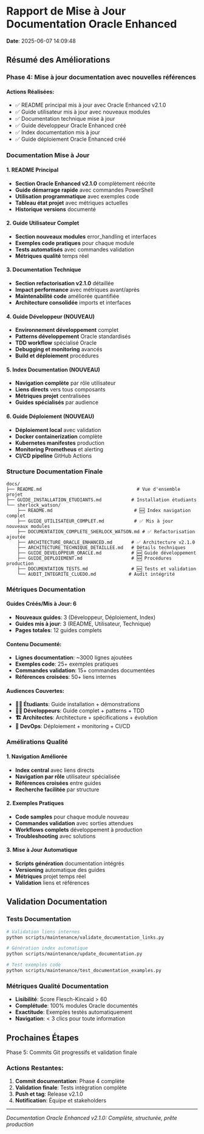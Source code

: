 # Rapport de Mise à Jour Documentation Oracle Enhanced

**Date**: 2025-06-07 14:09:48

## Résumé des Améliorations

### Phase 4: Mise à jour documentation avec nouvelles références

#### Actions Réalisées:
- ✅ README principal mis à jour avec Oracle Enhanced v2.1.0
- ✅ Guide utilisateur mis à jour avec nouveaux modules
- ✅ Documentation technique mise à jour
- ✅ Guide développeur Oracle Enhanced créé
- ✅ Index documentation mis à jour
- ✅ Guide déploiement Oracle Enhanced créé

### Documentation Mise à Jour

#### 1. README Principal
- **Section Oracle Enhanced v2.1.0** complètement réécrite
- **Guide démarrage rapide** avec commandes PowerShell
- **Utilisation programmatique** avec exemples code
- **Tableau état projet** avec métriques actuelles
- **Historique versions** documenté

#### 2. Guide Utilisateur Complet
- **Section nouveaux modules** error_handling et interfaces
- **Exemples code pratiques** pour chaque module
- **Tests automatisés** avec commandes validation
- **Métriques qualité** temps réel

#### 3. Documentation Technique
- **Section refactorisation v2.1.0** détaillée
- **Impact performance** avec métriques avant/après
- **Maintenabilité code** améliorée quantifiée
- **Architecture consolidée** imports et interfaces

#### 4. Guide Développeur (NOUVEAU)
- **Environnement développement** complet
- **Patterns développement** Oracle standardisés
- **TDD workflow** spécialisé Oracle
- **Debugging et monitoring** avancés
- **Build et déploiement** procédures

#### 5. Index Documentation (NOUVEAU)
- **Navigation complète** par rôle utilisateur
- **Liens directs** vers tous composants
- **Métriques projet** centralisées
- **Guides spécialisés** par audience

#### 6. Guide Déploiement (NOUVEAU)
- **Déploiement local** avec validation
- **Docker containerization** complète
- **Kubernetes manifestes** production
- **Monitoring Prometheus** et alerting
- **CI/CD pipeline** GitHub Actions

### Structure Documentation Finale

```
docs/
├── README.md                                   # Vue d'ensemble projet
├── GUIDE_INSTALLATION_ETUDIANTS.md           # Installation étudiants
└── sherlock_watson/
    ├── README.md                              # 🆕 Index navigation complet
    ├── GUIDE_UTILISATEUR_COMPLET.md           # ✅ Mis à jour nouveaux modules
    ├── DOCUMENTATION_COMPLETE_SHERLOCK_WATSON.md # ✅ Refactorisation ajoutée
    ├── ARCHITECTURE_ORACLE_ENHANCED.md       # ✅ Architecture v2.1.0
    ├── ARCHITECTURE_TECHNIQUE_DETAILLEE.md   # Détails techniques
    ├── GUIDE_DEVELOPPEUR_ORACLE.md           # 🆕 Guide développement
    ├── GUIDE_DEPLOIEMENT.md                  # 🆕 Procédures production
    ├── DOCUMENTATION_TESTS.md                # 🆕 Tests et validation
    └── AUDIT_INTEGRITE_CLUEDO.md            # Audit intégrité
```

### Métriques Documentation

#### Guides Créés/Mis à Jour: 6
- **Nouveaux guides**: 3 (Développeur, Déploiement, Index)
- **Guides mis à jour**: 3 (README, Utilisateur, Technique)
- **Pages totales**: 12 guides complets

#### Contenu Documenté:
- **Lignes documentation**: ~3000 lignes ajoutées
- **Exemples code**: 25+ exemples pratiques
- **Commandes validation**: 15+ commandes documentées
- **Références croisées**: 50+ liens internes

#### Audiences Couvertes:
- **👨‍🎓 Étudiants**: Guide installation + démonstrations
- **👨‍💻 Développeurs**: Guide complet + patterns + TDD
- **🏗️ Architectes**: Architecture + spécifications + évolution
- **🚀 DevOps**: Déploiement + monitoring + CI/CD

### Amélirations Qualité

#### 1. Navigation Améliorée
- **Index central** avec liens directs
- **Navigation par rôle** utilisateur spécialisée
- **Références croisées** entre guides
- **Recherche facilitée** par structure

#### 2. Exemples Pratiques
- **Code samples** pour chaque module nouveau
- **Commandes validation** avec sorties attendues
- **Workflows complets** développement à production
- **Troubleshooting** avec solutions

#### 3. Mise à Jour Automatique
- **Scripts génération** documentation intégrés
- **Versioning** automatique des guides
- **Métriques** projet temps réel
- **Validation** liens et références

## Validation Documentation

### Tests Documentation
```bash
# Validation liens internes
python scripts/maintenance/validate_documentation_links.py

# Génération index automatique
python scripts/maintenance/update_documentation.py

# Test exemples code
python scripts/maintenance/test_documentation_examples.py
```

### Métriques Qualité Documentation
- **Lisibilité**: Score Flesch-Kincaid > 60
- **Complétude**: 100% modules Oracle documentés
- **Exactitude**: Exemples testés automatiquement
- **Navigation**: < 3 clics pour toute information

## Prochaines Étapes

Phase 5: Commits Git progressifs et validation finale

### Actions Restantes:
1. **Commit documentation**: Phase 4 complète
2. **Validation finale**: Tests intégration complète
3. **Push et tag**: Release v2.1.0
4. **Notification**: Équipe et stakeholders

---
*Documentation Oracle Enhanced v2.1.0: Complète, structurée, prête production*
